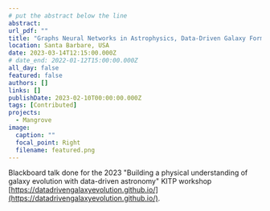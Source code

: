 ```yaml
---
# put the abstract below the line
abstract: 
url_pdf: ""
title: "Graphs Neural Networks in Astrophysics, Data-Driven Galaxy Formation Workshop @KITP"
location: Santa Barbare, USA
date: 2023-03-14T12:15:00.000Z
# date_end: 2022-01-12T15:00:00.000Z
all_day: false
featured: false
authors: []
links: []
publishDate: 2023-02-10T00:00:00.000Z
tags: [Contributed]
projects:
  - Mangrove
image:
  caption: ""
  focal_point: Right
  filename: featured.png 
---
```

Blackboard talk done for the 2023 "Building a physical understanding of galaxy evolution with data-driven astronomy" KITP workshop [https://datadrivengalaxyevolution.github.io/](https://datadrivengalaxyevolution.github.io/).